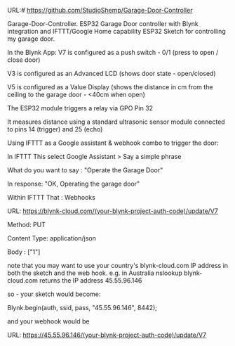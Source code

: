 
URL:# https://github.com/StudioShemp/Garage-Door-Controller

Garage-Door-Controller.
ESP32 Garage Door controller with Blynk integration and IFTTT/Google Home capability
ESP32 Sketch for controlling my garage door.

In the Blynk App:
V7 is configured as a push switch - 0/1    (press to open / close door)

V3 is configured as an Advanced LCD      (shows door state - open/closed)

V5 is configured as a Value Display          (shows the distance in cm from the ceiling to the garage door - <40cm when open)

The ESP32 module triggers a relay via GPO Pin 32 

It measures distance using a standard ultrasonic sensor module connected to pins 14 (trigger) and 25 (echo)

Using IFTTT as a Google assistant & webhook combo to trigger the door:

In IFTTT This select Google Assistant > Say a simple phrase

What do you want to say :
"Operate the Garage Door"

In response:
"OK, Operating the garage door"

Within IFTTT That :
Webhooks

URL:
https://blynk-cloud.com/(your-blynk-project-auth-code)/update/V7

Method:
PUT

Content Type:
application/json

Body :
["1"]


note that you may want to use your country's blynk-cloud.com IP address in both the sketch and the web hook. e.g. in Australia 
nslookup blynk-cloud.com
returns the IP address 45.55.96.146

so - your sketch would become:

Blynk.begin(auth, ssid, pass, "45.55.96.146", 8442);

and your webhook would be

URL:
https://45.55.96.146/(your-blynk-project-auth-code)/update/V7
